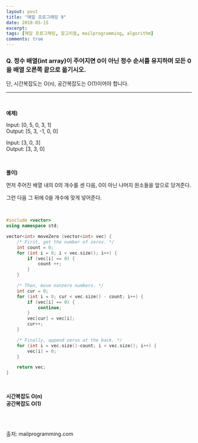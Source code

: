 ```yaml
---
layout: post
title: "매일 프로그래밍 9"
date: 2018-05-15
excerpt:
tags: [매일 프로그래밍, 알고리즘, mailprogramming, algorithm]
comments: true
---
```


### Q. 정수 배열(int array)이 주어지면 0이 아닌 정수 순서를 유지하며 모든 0을 배열 오른쪽 끝으로 옮기시오.  
  단, 시간복잡도는 O(n), 공간복잡도는 O(1)이어야 합니다.
- - -

<br/>

**예제)**

Input: [0, 5, 0, 3, 1]  
Output: [5, 3, -1, 0, 0]  

Input: [3, 0, 3]  
Output: [3, 3, 0]  

<br/>

**풀이)**

먼저 주어진 배열 내의 0의 개수를 센 다음, 0이 아닌 나머지 원소들을 앞으로 당겨준다.

그런 다음 그 뒤에 0을 개수에 맞게 넣어준다.

<br/>

``` cpp
#include <vector>
using namespace std;

vector<int> moveZero (vector<int> vec) {
    /* First, get the number of zeros. */
    int count = 0;
    for (int i = 0; i < vec.size(); i++) {
        if (vec[i] == 0) {
            count ++;
        }
    }

    /* Then, move nonzero numbers. */
    int cur = 0;
    for (int i = 0; cur < vec.size() - count; i++) {
        if (vec[i] == 0) {
            continue;
        }
        vec[cur] = vec[i];
        cur++;
    }

    /* Finally, append zeros at the back. */
    for (int i = vec.size()-count; i < vec.size(); i++) {
        vec[i] = 0;
    }

    return vec;
}
```

<br/>

**시간복잡도 O(n)**  
**공간복잡도 O(1)**  

<br/>
<br/>

출처: mailprogramming.com
